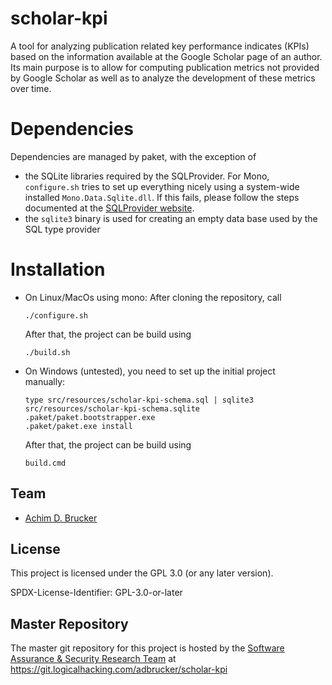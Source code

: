# scholar-kpi
A tool for analyzing publication related key performance indicates (KPIs) 
based on the information available at the Google Scholar page of an author. Its 
main purpose is to allow for computing publication metrics not provided by 
Google Scholar as well as to analyze the development of these metrics over 
time.

# Dependencies
Dependencies are managed by paket, with the exception of 
* the SQLite libraries required by the SQLProvider. For Mono, 
  ``configure.sh`` tries to set up everything nicely using a 
  system-wide installed ``Mono.Data.Sqlite.dll``. If this fails, 
  please follow the steps documented at the 
  [SQLProvider website](https://fsprojects.github.io/SQLProvider/core/sqlite.html).
* the ``sqlite3`` binary is used for creating an empty data base used 
  by the SQL type provider

# Installation 
* On Linux/MacOs using mono:
  After cloning the repository, call 
  ```
  ./configure.sh  
  ```
  After that, the project can be build using 
  ```
  ./build.sh
  ```
* On Windows (untested), you need to set up the initial project  
  manually:
  ```
  type src/resources/scholar-kpi-schema.sql | sqlite3 src/resources/scholar-kpi-schema.sqlite
  .paket/paket.bootstrapper.exe
  .paket/paket.exe install
  ````
  After that, the project can be build using 
  ```
  build.cmd
  ```

## Team
* [Achim D. Brucker](https://www.brucker.ch/)

## License
This project is licensed under the GPL 3.0 (or any later version).

SPDX-License-Identifier: GPL-3.0-or-later 

## Master Repository

The master git repository for this project is hosted by the [Software
Assurance & Security Research Team](https://logicalhacking.com) at
https://git.logicalhacking.com/adbrucker/scholar-kpi

